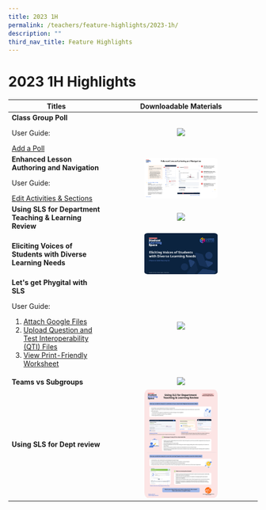 ```yaml
---
title: 2023 1H
permalink: /teachers/feature-highlights/2023-1h/
description: ""
third_nav_title: Feature Highlights
---
```

<h1>2023 1H Highlights</h1>

<table>
  <thead>
    <tr>
      <th style="text-align: center;">Titles</th>
      <th style="text-align: center;">Downloadable Materials</th>
    </tr>
  </thead>
  <tbody>
    <tr>
      <td style="text-align: left;">
        <strong>Class Group Poll</strong><br>
				<p>User Guide:</p><a target="_blank" href="/teacher-user-guide/collaborate/add-a-poll/">Add a Poll</a>
      </td>
      <td style="text-align: center;">
        <a target="_blank" href="/files/Userguide/Downloadable%20Resources/R18_ClassGroupPoll.pdf">
          <img style="width: 50%;" src="/images/2Teacher/Downloadable%20Resources/R18_ClassGroupPoll.png">
        </a>
      </td>
    </tr>
    <tr>
      <td style="text-align: left;">
        <strong>Enhanced Lesson Authoring and Navigation</strong><br>
<p>User Guide:</p>
<a target="_blank" href="/teacher-user-guide/author/edit-activities-and-sections/">Edit Activities &amp; Sections</a>
      </td>
      <td style="text-align: center;">
        <a target="_blank" href="/files/Userguide/Downloadable%20Resources/R18_Enhanced_Lesson_Authoring_navigation.pdf">
          <img style="width: 50%;" src="/images/2Teacher/Downloadable%20Resources/R18_Enhanced_Lesson_Authoring_navigation.png">
        </a>
      </td>
    </tr>
    <tr>
      <td style="text-align: left;">
        <strong>Using SLS for Department Teaching &amp; Learning Review</strong>
      </td>
      <td style="text-align: center;">
        <a target="_blank" href="/files/Userguide/Downloadable%20Resources/Using_SLS_for_Dept_review.pdf">
          <img style="width: 50%;" src="/images/2Teacher/Downloadable%20Resources/Using_SLS_for_Dept_review.png">
        </a>
      </td>
    </tr>
    <tr>
      <td style="text-align: left;">
        <strong>Eliciting Voices of Students with Diverse Learning Needs</strong>
      </td>
      <td style="text-align: center;">
<a target="_blank" href="http://for.edu.sg/EVS">
          <img style="width: 50%;" src="/images/2Teacher/Downloadable%20Resources/cotf.png">
        </a>
      </td>
    </tr>
    <tr>
      <td style="text-align: left;">
        <strong>Let's get Phygital with SLS</strong><br>
<p>User Guide:</p>
<ol><li><a target="_blank" href="/teacher-user-guide/collaborate/attach-google-files/">Attach Google Files</a></li>
	<li><a target="_blank" href="/teacher-user-guide/author/upload-question-and-test-interoperability-qti-files/">Upload Question and Test Interoperability (QTI) Files</a></li>
	<li><a target="_blank" href="/teacher-user-guide/discover/view-print-friendly-worksheet/">View Print-Friendly Worksheet</a></li></ol>
      </td>
      <td style="text-align: center;">
         <a target="_blank" href="/files/Userguide/Downloadable%20Resources/Phygital_learning.pdf">
          <img style="width: 50%;" src="/images/2Teacher/Downloadable%20Resources/Phygital_learning.png">
        </a>
      </td>
    </tr>
     <tr>
      <td style="text-align: left;">
        <strong>Teams vs Subgroups</strong>
      </td>
      <td style="text-align: center;">
         <a target="_blank" href="/files/Userguide/Downloadable%20Resources/TeamsvsSubgroups.pdf">
          <img style="width: 50%;" src="/images/2Teacher/Downloadable%20Resources/TeamsvsSubgroups.png">
        </a>
      </td>
    </tr>
		<tr>
      <td style="text-align: left;">
        <strong>Using SLS for Dept review</strong>
      </td>
      <td style="text-align: center;">
<a target="_blank" href="/files/Userguide/Downloadable%20Resources/using sls for dept review.pdf">
          <img style="width: 50%;" src="/images/2Teacher/Downloadable%20Resources/using sls for dept review.png">
        </a>
      </td>
    </tr>
  </tbody>
</table>


<style>
img {
  border-radius: 5%
}
</style>